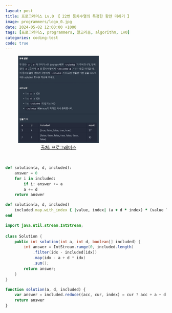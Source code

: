 ```yaml
---
layout: post
title: 프로그래머스 Lv.0 【 22번 등차수열의 특정한 항만 더하기 】
image: programmers/logo_0.jpg
date: 2024-05-02 12:00:00 +1000
tags: [프로그래머스, programmers, 알고리즘, algorithm, Lv0]
categories: coding-test
code: true
---
```

<figure style="width: 50%; text-align: center;">
    <img src="/assets/programmers/programmers022.jpg">
    <figcaption><a href="https://school.programmers.co.kr/learn/courses/30/lessons/181931">출처: 프로그래머스</a></figcaption>
</figure>

<br>

```python
def solution(a, d, included):
    answer = 0
    for i in included:
        if i: answer += a
        a += d
    return answer
```

```ruby
def solution(a, d, included)
    included.map.with_index { |value, index| (a + d * index) * (value ? 1:0) }.sum
end
```

```java
import java.util.stream.IntStream;

class Solution {
    public int solution(int a, int d, boolean[] included) {
        int answer = IntStream.range(0, included.length)
            .filter(idx - included[idx])
            .map(idx - a + d * idx)
            .sum();
        return answer;
    }
}
```

```javascript
function solution(a, d, included) {
    var answer = included.reduce((acc, cur, index) = cur ? acc + a + d * index : acc, 0)
    return answer
}
```